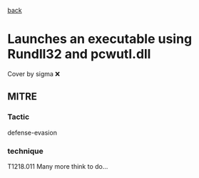 [back](../index.md)
# Launches an executable using Rundll32 and pcwutl.dll
Cover by sigma :x: 
## MITRE
### Tactic
defense-evasion
### technique
T1218.011
Many more think to do...